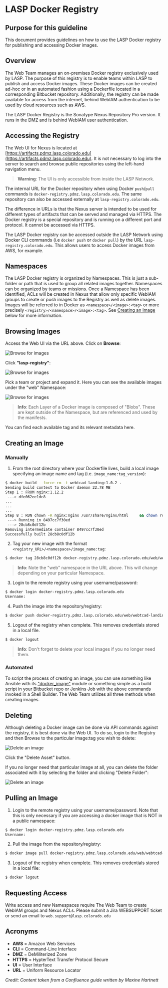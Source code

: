 # LASP Docker Registry

## Purpose for this guideline

This document provides guidelines on how to use the LASP Docker registry for publishing and accessing Docker images.

## Overview

The Web Team manages an on-premises Docker registry exclusively used by LASP. The purpose of this registry is to enable
teams within LASP to publish and access Docker images. These Docker images can be created ad-hoc or in an automated
fashion using a Dockerfile located in a corresponding Bitbucket repository. Additionally, the registry can be made
available for access from the internet, behind WebIAM authentication to be used by cloud resources such as AWS.

The LASP Docker Registry is the Sonatype Nexus Repository Pro version. It runs in the DMZ and is behind WebIAM user
authentication.

## Accessing the Registry

The Web UI for Nexus is located at [https://artifacts.pdmz.lasp.colorado.edu](https://artifacts.pdmz.lasp.colorado.edu).
It is not necessary to log into the server to search and browse public repositories using the left-hand navigation menu.

> **Warning**: The UI is only accessible from inside the LASP Network.

The internal URL for the Docker repository when using Docker `push`/`pull` commands is
`docker-registry.pdmz.lasp.colorado.edu`. The same repository can also be accessed externally at
`lasp-registry.colorado.edu`.

The difference in URLs is that the Nexus server is intended to be used for different types of artifacts that can be
served and managed via HTTPS. The Docker registry is a special repository and is running on a different port and
protocol. It cannot be accessed via HTTPS.

The LASP Docker registry can be accessed outside the LASP Network using Docker CLI commands (i.e `docker push` or
`docker pull`) by the URL `lasp-registry.colorado.edu`. This allows users to access Docker images from AWS, for example.

## Namespaces

The LASP Docker registry is organized by Namespaces. This is just a sub-folder or path that is used to group all related
images together. Namespaces can be organized by teams or missions. Once a Namespace has been identified, ACLs will be
created in Nexus that allow only specific WebIAM groups to create or push images to the Registry as well as delete
images. Images will be referred to in Docker as `<namespace>/<image>:<tag>` or more precisely
`<registry>/<namespace>/<image>:<tag>`. See [Creating an Image](#creating-an-image) below for more information.

## Browsing Images

Access the Web UI via the URL above. Click on **Browse**:

![Browse for images](../../_static/lasp_docker_registry_browse1.png)

Click **"lasp-registry"**:

![Browse for images](../../_static/lasp_docker_registry_browse2.png)

Pick a team or project and expand it. Here you can see the available images under the "web" Namespace:

![Browse for images](../../_static/lasp_docker_registry_browse3.png)

> **Info**: Each Layer of a Docker image is composed of "Blobs". These are kept outside of the Namespace, but are
> referenced and used by the manifests.

You can find each available tag and its relevant metadata here.

## Creating an Image

### Manually

1. From the root directory where your Dockerfile lives, build a local image specifying an image name and tag (i.e.
   `image_name:tag_version`):

```bash
$ docker build --force-rm -t webtcad-landing:1.0.2 .
Sending build context to Docker daemon 22.78 MB
Step 1 : FROM nginx:1.12.2
 ---> dfe062ee1dc8
...
...
...
Step 8 : RUN chown -R nginx:nginx /usr/share/nginx/html     && chown root:root /etc/nginx/nginx.conf
 ---> Running in 8497cc7f30ed
 ---> 28cb8c0df12b
Removing intermediate container 8497cc7f30ed
Successfully built 28cb8c0df12b
```

2. Tag your new image with the format `<registry_URL>/<namespace>/image_name:tag`:

```bash
$ docker tag 28cb8c0df12b docker-registry.pdmz.lasp.colorado.edu/web/webtcad-landing:1.0.2
```

> **Info**: Note the "web" namespace in the URL above. This will change depending on your particular Namespace.

3. Login to the remote registry using your username/password:

```bash
$ docker login docker-registry.pdmz.lasp.colorado.edu
Username:
```

4. Push the image into the repository/registry:

```bash
$ docker push docker-registry.pdmz.lasp.colorado.edu/web/webtcad-landing:1.0.2
```

5. Logout of the registry when complete. This removes credentials stored in a local file.

```bash
$ docker logout
```

> **Info**: Don't forget to delete your local images if you no longer need them.

### Automated

To script the process of creating an image, you can use something like Ansible with its
["docker_image"](https://docs.ansible.com/ansible/latest/collections/community/docker/docker_image_module.html) module
or something simple as a build script in your Bitbucket repo or Jenkins Job with the above commands invoked in a Shell
Builder. The Web Team utilizes all three methods when creating images.

## Deleting

Although deleting a Docker image can be done via API commands against the registry, it is best done via the Web UI. To
do so, login to the Registry and then Browse to the particular image:tag you wish to delete:

![Delete an image](../../_static/lasp_docker_registry_delete_image1.png)

Click the "Delete Asset" button.

If you no longer need that particular image at all, you can delete the folder associated with it by selecting the folder
and clicking "Delete Folder":

![Delete an image](../../_static/lasp_docker_registry_delete_image2.png)

## Pulling an Image

1. Login to the remote registry using your username/password. Note that this is only necessary if you are accessing a
   docker image that is NOT in a public namespace:

```bash
$ docker login docker-registry.pdmz.lasp.colorado.edu
Username:
```

2. Pull the image from the repository/registry:

```bash
$ docker image pull docker-registry.pdmz.lasp.colorado.edu/web/webtcad-landing:1.0.2
```

3. Logout of the registry when complete. This removes credentials stored in a local file:

```bash
$ docker logout
```

## Requesting Access

Write access and new Namespaces require The Web Team to create WebIAM groups and Nexus ACLs. Please submit a Jira
WEBSUPPORT ticket or send an email to `web.support@lasp.colorado.edu`

## Acronyms

* **AWS** = Amazon Web Services
* **CLI** = Command-Line Interface
* **DMZ** = DeMiliterized Zone
* **HTTPS** = HypterText Transfer Protocol Secure
* **UI** = User Interface
* **URL** = Uniform Resource Locator

*Credit: Content taken from a Confluence guide written by Maxine Hartnett*
